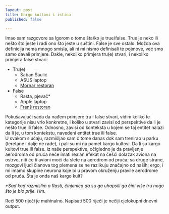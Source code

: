 ```yaml
---
layout: post
title: Kargo kultovi i istina
published: false

---
```


Imao sam razgovore sa Igorom o tome šta/ko je true/false. True je neko ili nešto što jeste i radi ono što jeste u suštini. False je sve ostalo. Možda ova definicija nema mnogo smisla, ali ni mi nismo definisali te pojmove, već smo samo davali primjere. 
Dakle, nekoliko primjera tru(e) stvari, i nekoliko primjera false stvari:
- Tru(e)
	- Šaban Šaulić
	- ASUS laptop
	- [Mornar restoran](https://www.google.com/maps/place/44%C2%B048'55.8%22N+20%C2%B027'44.1%22E/@44.815486,20.4616908,19z/data=!3m1!4b1!4m6!3m5!1s0x0:0x0!7e2!8m2!3d44.8154853!4d20.462238)
- False
	- Rasta, pjevač*
	- Apple laptop
	- [Franš restoran](https://www.google.com/maps/place/44%C2%B047'33.7%22N+20%C2%B027'58.7%22E/@44.792702,20.4657608,19z/data=!3m1!4b1!4m6!3m5!1s0x0:0x0!7e2!8m2!3d44.792701!4d20.4663079)

Pokušavajući sada da nađem primjere tru i false stvari, vidim koliko te kategorije nisu vrlo konkretne, i koliko u stvari zavisi od perspektive da li je nešto true ili false. Odnosno, zavisi od konteksta u kojem se taj entitet nalazi da li je, u tom kontekstu, navedeni entitet true ili false.  
U svakom slučaju, razmišljao sam o tome danas dok sam trenirao u parku (teretane i dalje ne rade), i pali su mi na pamet kargo kultovi. Da li su kargo kultovi true ili false. Iz naše perspektive, očigledno je da pravljenje aerodroma od pruća neće imati realan efekat na češći dolazak aviona na ostrvo, niti će ti avioni moći da slete na aerodrom od pruća; sa druge strane, mozgovi ljudi članova tog plemena se ne razlikuju značajno od naših; ergo, i mi imamo skupine neurona koje bi u pravom okruženju pravile aerodrome od pruća. 
Šta je onda naš kargo kult? 

_*Sad kad razmislim o Rasti, činjenica da su ga uhapsili ga čini više tru nego što je bio prije. Hm._

Reći 500 riječi je mahinalno. Napisati 500 riječi je nečiji cjelokupni dnevni output.